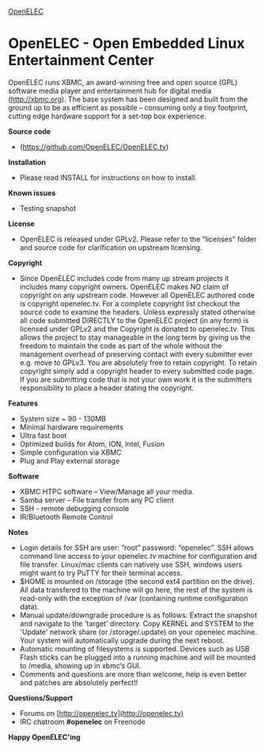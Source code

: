 [OpenELEC](http://www.openelec.tv)

# OpenELEC - Open Embedded Linux Entertainment Center

OpenELEC runs XBMC, an award-winning free and open source (GPL) software media 
player and entertainment hub for digital media (http://xbmc.org).
The base system has been designed and built from the ground up to be as 
efficient as possible – consuming only a tiny footprint, cutting edge hardware 
support for a set-top box experience.

**Source code**

* (https://github.com/OpenELEC/OpenELEC.tv)

**Installation**

* Please read INSTALL for instructions on how to install.

**Known issues**

* Testing snapshot

**License**

* OpenELEC is released under GPLv2. Please refer to the "licenses" folder and 
  source code for clarification on upstream licensing.

**Copyright**

* Since OpenELEC includes code from many up stream projects it includes many 
  copyright owners. OpenELEC makes NO claim of copyright on any upstream code. 
  However all OpenELEC authored code is copyright openelec.tv.
  For a complete copyright list checkout the source code to examine the headers.
  Unless expressly stated otherwise all code submitted DIRECTLY to the OpenELEC 
  project (in any form) is licensed under GPLv2 and the Copyright is donated to 
  openelec.tv.
  This allows the project to stay manageable in the long term by giving us the
  freedom to maintain the code as part of the whole without the management 
  overhead of preserving contact with every submitter ever e.g. move to GPLv3.
  You are absolutely free to retain copyright. To retain copyright simply add a 
  copyright header to every submitted code page.
  If you are submitting code that is not your own work it is the submitters 
  responsibility to place a header stating the copyright. 

**Features**

* System size ~ 90 - 130MB
* Minimal hardware requirements
* Ultra fast boot
* Optimized builds for Atom, ION, Intel, Fusion
* Simple configuration via XBMC
* Plug and Play external storage

**Software**

* XBMC HTPC software – View/Manage all your media.
* Samba server – File transfer from any PC client
* SSH - remote debugging console
* IR/Bluetooth Remote Control

**Notes**

* Login details for SSH are user: “root” password: “openelec”.
  SSH allows command line access to your openelec.tv machine for configuration
  and file transfer. Linux/mac clients can natively use SSH, windows users 
  might want to try PuTTY for their terminal access.
* $HOME is mounted on /storage (the second ext4 partition on the drive). 
  All data transfered to the machine will go here, the rest of the system is
  read-only with the exception of /var (containing runtime configuration data).
* Manual update/downgrade procedure is as follows:
  Extract the snapshot and navigate to the 'target' directory.
  Copy KERNEL and SYSTEM to the 'Update' network share (or /storage/.update) on
  your openelec machine. Your system will automatically upgrade during the 
  next reboot.
* Automatic mounting of filesystems is supported. Devices such as USB Flash 
  sticks can be plugged into a running machine and will be mounted to /media,
  showing up in xbmc’s GUI.
* Comments and questions are more than welcome, help is even better and patches 
  are absolutely perfect!!

**Questions/Support**

* Forums on [http://openelec.tv](http://openelec.tv)
* IRC chatroom **#openelec** on Freenode

**Happy OpenELEC'ing**

